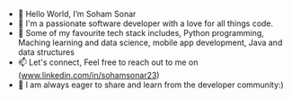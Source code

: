 - 👋 Hello World, I’m Soham Sonar
- 🚀 I'm a passionate software developer with a love for all things code.
- 👀 Some of my favourite tech stack includes, Python programming, Maching learning and data science, mobile app development, Java and data structures
- 📫 Let's connect, Feel free to reach out to me on (www.linkedin.com/in/sohamsonar23)
- 🌟 I am always eager to share and learn from the developer community:)

<!---
sohamsonar427/sohamsonar427 is a ✨ special ✨ repository because its `README.md` (this file) appears on your GitHub profile.
You can click the Preview link to take a look at your changes.
--->
